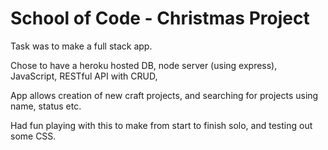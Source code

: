 # School of Code - Christmas Project

Task was to make a full stack app.

Chose to have a heroku hosted DB, node server (using express), JavaScript, RESTful API with CRUD, 

App allows creation of new craft projects, and searching for projects using name, status etc.

Had fun playing with this to make from start to finish solo, and testing out some CSS.